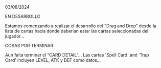03/08/2024


EN DESARROLLO

Estamos comenzando a realizar el desarrollo del "Drag and Drop" desde la lista de cartas 
hacia donde deberian estar las cartas seleccionadas del jugador...




COSAS POR TERMINAR

Aun falta terminar el "CARD DETAIL"...
Las cartas 'Spell Card' and 'Trap Card' incluyen LEVEL, ATK y DEF como datos...

